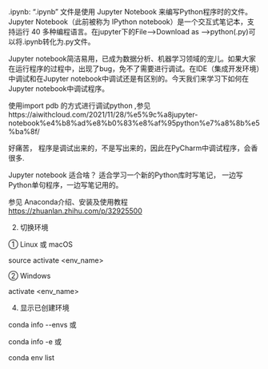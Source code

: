 

.ipynb: “.ipynb” 文件是使用 Jupyter Notebook 来编写Python程序时的文件。Jupyter Notebook（此前被称为 IPython notebook）是一个交互式笔记本，支持运行 40 多种编程语言。在jupyter下的File—>Download as —>python(.py)可以将.ipynb转化为.py文件。


Jupyter notebook简洁易用，已成为数据分析、机器学习领域的宠儿。如果大家在运行程序的过程中，出现了bug，免不了需要进行调试。在IDE（集成开发环境）中调试和在Jupyter notebook中调试还是有区别的。今天我们来学习下如何在Jupyter notebook中调试程序。

使用import pdb 的方式进行调试python ,参见https://aiwithcloud.com/2021/11/28/%e5%9c%a8jupyter-notebook%e4%b8%ad%e8%b0%83%e8%af%95python%e7%a8%8b%e5%ba%8f/

好痛苦， 程序是调试出来的，不是写出来的，因此在PyCharm中调试程序，会香很多. 


Jupyter notebook 适合啥？ 适合学习一个新的Python库时写笔记， 一边写Python单句程序，一边写笔记用的。 


参见 Anaconda介绍、安装及使用教程  https://zhuanlan.zhihu.com/p/32925500


2. 切换环境

① Linux 或 macOS

source activate <env_name>


② Windows

activate <env_name>


4. 显示已创建环境

conda info --envs
或

conda info -e
或

conda env list





